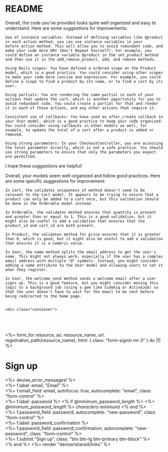 # README

Overall, the code you've provided looks quite well organized and easy to understand. Here are some suggestions for improvements:

    Use of instance variables: Instead of defining variables like @product in each action method, you can use instance variables in your before_action method. This will allow you to avoid redundant code, and make your code more DRY (Don't Repeat Yourself). For example, you could define an instance variable @product in the set_product method and then use it in the add_remove_product, add, and remove methods.

    Using Rails scopes: You have defined a ordered scope on the Product model, which is a good practice. You could consider using other scopes to make your code more concise and expressive. For example, you could define a scope to find a product by its name, or to find a cart by its user.

    Using partials: You are rendering the same partial in each of your actions that update the cart, which is another opportunity for you to avoid redundant code. You could create a partial for that and render it in each of those actions, and any other actions that require it.

    Consistent use of callbacks: You have used an after_create callback in your User model, which is a good practice to keep your code organized. You could consider using callbacks in other models as well, for example, to update the total of a cart after a product is added or removed.

    Using strong parameters: In your CheckoutController, you are accessing the total parameter directly, which is not a safe practice. You should use strong parameters to ensure that only the parameters you expect are permitted.

I hope these suggestions are helpful!


Overall, your models seem well-organized and follow good practices. Here are some specific suggestions for improvement:

    In Cart, the validates_uniqueness_of method doesn't seem to be relevant to the Cart model. It appears to be trying to ensure that a product can only be added to a cart once, but this validation should be done in the Orderable model instead.

    In Orderable, the validates method ensures that quantity is present and greater than or equal to 1. This is a good validation, but it might also be useful to add a validation that ensures that the product_id and cart_id are both present.

    In Product, the validates method for price ensures that it is greater than 0, which is good, but it might also be useful to add a validation that ensures it is a numeric value.

    In User, the name method splits the email address to get the user's name. This might not always work, especially if the user has a complex email address with multiple "@" symbols. Instead, you might consider adding a name attribute to the User model and allowing users to set it when they register.

    In User, the welcome_send method sends a welcome email after a user signs up. This is a good feature, but you might consider moving this logic to a background job (using a gem like Sidekiq or ActiveJob) so that the user doesn't have to wait for the email to be sent before being redirected to the home page.


    <div class="container">
  <div class="row">
    <div class="col-md-6 offset-md-3">
      <br><br><br>
      <%= form_for resource, as: resource_name, url: registration_path(resource_name), html: { class: "form-signin mt-3" } do |f| %>
        <h1 class="h3 mb-3 font-weight-normal text-center">Sign up</h1>
        <%= devise_error_messages! %>
        <div class="form-group">
          <%= f.label :email, "Email" %><br />
          <%= f.email_field :email, autofocus: true, autocomplete: "email", class: "form-control" %>
        </div>
        <div class="form-group">
          <%= f.label :password %>
          <% if @minimum_password_length %>
          <em><%= @minimum_password_length %> characters minimum)</em>
          <% end %><br />
          <%= f.password_field :password, autocomplete: "new-password", class: "form-control" %>
        </div>
        <div class="form-group">
          <%= f.label :password_confirmation %><br />
          <%= f.password_field :password_confirmation, autocomplete: "new-password", class: "form-control" %>
        </div>
        <div class="actions mt-5">
          <%= f.submit "Sign up", class: "btn btn-lg btn-primary btn-block" %>
        </div>
      <% end %>
      <%= render "devise/shared/links" %>
    </div>
  </div>
</div>

<!--
<%= f.label :email %><br />
<%= f.email_field :email, autofocus: true, autocomplete: "email" %>
-->
